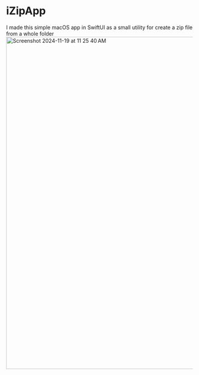 # iZipApp
I made this simple macOS app in SwiftUI as a small utility for create a zip file from a whole folder
<img width="896" alt="Screenshot 2024-11-19 at 11 25 40 AM" src="https://github.com/user-attachments/assets/171f857e-1e9c-41b5-ae56-712cacb3d56d">
